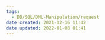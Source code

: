 ```yaml
---
tags:
  - DB/SQL/DML-Manipulation/request
date created: 2021-12-16 11:42
date updated: 2022-01-08 01:41
---
```

